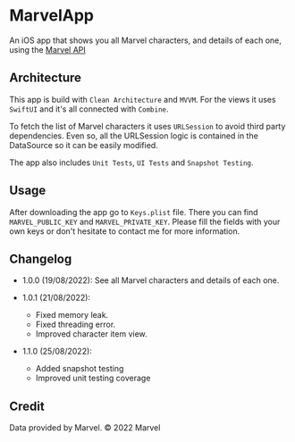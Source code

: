 # MarvelApp

An iOS app that shows you all Marvel characters, and details of each one, using the [Marvel API](https://developer.marvel.com/)

## Architecture

This app is build with `Clean Architecture` and `MVVM`. For the views it uses `SwiftUI` and it's all connected with `Combine`.

To fetch the list of Marvel characters it uses `URLSession` to avoid third party dependencies. Even so, all the URLSession logic is contained in the DataSource so it can be easily modified.

The app also includes `Unit Tests`, `UI Tests` and `Snapshot Testing`.

## Usage

After downloading the app go to `Keys.plist` file. There you can find `MARVEL_PUBLIC_KEY` and `MARVEL_PRIVATE_KEY`. Please fill the fields with your own keys or don't hesitate to contact me for more information. 

## Changelog

- 1.0.0 (19/08/2022): See all Marvel characters and details of each one.

- 1.0.1 (21/08/2022):
    - Fixed memory leak. 
    - Fixed threading error.
    - Improved character item view.
    
- 1.1.0 (25/08/2022):
    - Added snapshot testing
    - Improved unit testing coverage

## Credit

Data provided by Marvel. © 2022 Marvel
